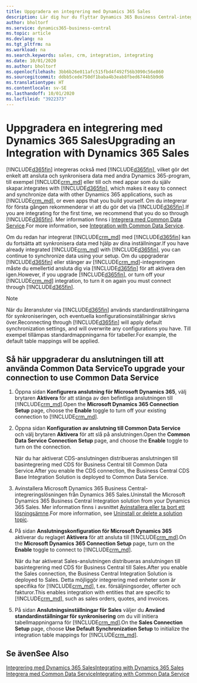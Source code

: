 ```yaml
---
title: Uppgradera en integrering med Dynamics 365 Sales
description: Lär dig hur du flyttar Dynamics 365 Business Central-integrationen med Dynamics 365 Sales till den senaste versionen.
author: bholtorf
ms.service: dynamics365-business-central
ms.topic: article
ms.devlang: na
ms.tgt_pltfrm: na
ms.workload: na
ms.search.keywords: sales, crm, integration, integrating
ms.date: 10/01/2020
ms.author: bholtorf
ms.openlocfilehash: 3bb6b26e011afc515fbd4f492f56b3090c56e860
ms.sourcegitcommit: ddbb5cede750df1baba4b3eab8fbed6744b5b9d6
ms.translationtype: HT
ms.contentlocale: sv-SE
ms.lasthandoff: 10/01/2020
ms.locfileid: "3922373"
---
```

# <a name="upgrading-an-integration-with-dynamics-365-sales"></a><span data-ttu-id="14833-103">Uppgradera en integrering med Dynamics 365 Sales</span><span class="sxs-lookup"><span data-stu-id="14833-103">Upgrading an Integration with Dynamics 365 Sales</span></span>
[!INCLUDE[d365fin](includes/d365fin_md.md)] <span data-ttu-id="14833-104">integreras också med [!INCLUDE[d365fin](includes/cds_long_md.md)], vilket gör det enkelt att ansluta och synkronisera data med andra Dynamics 365-program, till exempel [!INCLUDE[crm_md](includes/crm_md.md)] eller till och med appar som du själv skapar.</span><span class="sxs-lookup"><span data-stu-id="14833-104">integrates with [!INCLUDE[d365fin](includes/cds_long_md.md)], which makes it easy to connect and synchronize data with other Dynamics 365 applications, such as [!INCLUDE[crm_md](includes/crm_md.md)], or even apps that you build yourself.</span></span> <span data-ttu-id="14833-105">Om du integrerar för första gången rekommenderar vi att du gör det via [!INCLUDE[d365fin](includes/cds_long_md.md)].</span><span class="sxs-lookup"><span data-stu-id="14833-105">If you are integrating for the first time, we recommend that you do so through [!INCLUDE[d365fin](includes/cds_long_md.md)].</span></span> <span data-ttu-id="14833-106">Mer information finns i [Integrera med Common Data Service](admin-common-data-service.md).</span><span class="sxs-lookup"><span data-stu-id="14833-106">For more information, see [Integration with Common Data Service](admin-common-data-service.md).</span></span>

<span data-ttu-id="14833-107">Om du redan har integrerat [!INCLUDE[crm_md](includes/crm_md.md)] med [!INCLUDE[d365fin](includes/d365fin_md.md)] kan du fortsätta att synkronisera data med hjälp av dina inställningar.</span><span class="sxs-lookup"><span data-stu-id="14833-107">If you have already integrated [!INCLUDE[crm_md](includes/crm_md.md)] with [!INCLUDE[d365fin](includes/d365fin_md.md)], you can continue to synchronize data using your setup.</span></span> <span data-ttu-id="14833-108">Om du uppgraderar [!INCLUDE[d365fin](includes/d365fin_md.md)] eller stänger av [!INCLUDE[crm_md](includes/crm_md.md)]-integreringen måste du emellertid ansluta dig via [!INCLUDE[d365fin](includes/cds_long_md.md)] för att aktivera den igen.</span><span class="sxs-lookup"><span data-stu-id="14833-108">However, if you upgrade [!INCLUDE[d365fin](includes/d365fin_md.md)], or turn off your [!INCLUDE[crm_md](includes/crm_md.md)] integration, to turn it on again you must connect through [!INCLUDE[d365fin](includes/cds_long_md.md)].</span></span> 

> [!NOTE]
> <span data-ttu-id="14833-109">När du återansluter via [!INCLUDE[d365fin](includes/cds_long_md.md)] används standardinställningarna för synkroniseringen, och eventuella konfigurationsinställningar skrivs över.</span><span class="sxs-lookup"><span data-stu-id="14833-109">Reconnecting through [!INCLUDE[d365fin](includes/cds_long_md.md)] will apply default synchronization settings, and will overwrite any configurations you have.</span></span> <span data-ttu-id="14833-110">Till exempel tillämpas standardmappningarna för tabeller.</span><span class="sxs-lookup"><span data-stu-id="14833-110">For example, the default table mappings will be applied.</span></span>

## <a name="to-upgrade-your-connection-to-use-common-data-service"></a><span data-ttu-id="14833-111">Så här uppgraderar du anslutningen till att använda Common Data Service</span><span class="sxs-lookup"><span data-stu-id="14833-111">To upgrade your connection to use Common Data Service</span></span>
1. <span data-ttu-id="14833-112">Öppna sidan **Konfigurera anslutning för Microsoft Dynamics 365**, välj brytaren **Aktivera** för att stänga av den befintliga anslutningen till [!INCLUDE[crm_md](includes/crm_md.md)].</span><span class="sxs-lookup"><span data-stu-id="14833-112">Open the **Microsoft Dynamics 365 Connection Setup** page, choose the **Enable** toggle to turn off your existing connection to [!INCLUDE[crm_md](includes/crm_md.md)].</span></span>
2. <span data-ttu-id="14833-113">Öppna sidan **Konfiguration av anslutning till Common Data Service** och välj brytaren **Aktivera** för att slå på anslutningen.</span><span class="sxs-lookup"><span data-stu-id="14833-113">Open the **Common Data Service Connection Setup** page, and choose the **Enable** toggle to turn on the connection.</span></span>
  
   <span data-ttu-id="14833-114">När du har aktiverat CDS-anslutningen distribueras anslutningen till basintegrering med CDS för Business Central till Common Data Service.</span><span class="sxs-lookup"><span data-stu-id="14833-114">After you enable the CDS connection, the Business Central CDS Base Integration Solution is deployed to Common Data Service.</span></span>
3. <span data-ttu-id="14833-115">Avinstallera Microsoft Dynamics 365 Business Central-integreringslösningen från Dynamics 365 Sales.</span><span class="sxs-lookup"><span data-stu-id="14833-115">Uninstall the Microsoft Dynamics 365 Business Central Integration solution from your Dynamics 365 Sales.</span></span> <span data-ttu-id="14833-116">Mer information finns i avsnittet [Avinstallera eller ta bort ett lösningsämne](/powerapps/developer/common-data-service/uninstall-delete-solution).</span><span class="sxs-lookup"><span data-stu-id="14833-116">For more information, see [Uninstall or delete a solution topic](/powerapps/developer/common-data-service/uninstall-delete-solution).</span></span> 

4. <span data-ttu-id="14833-117">På sidan **Anslutningskonfiguration för Microsoft Dynamics 365** aktiverar du reglaget **Aktivera** för att ansluta till [!INCLUDE[crm_md](includes/crm_md.md)].</span><span class="sxs-lookup"><span data-stu-id="14833-117">On the **Microsoft Dynamics 365 Connection Setup** page, turn on the **Enable** toggle to connect to [!INCLUDE[crm_md](includes/crm_md.md)].</span></span>
  
   <span data-ttu-id="14833-118">När du har aktiverat Sales-anslutningen distribueras anslutningen till basintegrering med CDS för Business Central till Sales.</span><span class="sxs-lookup"><span data-stu-id="14833-118">After you enable the Sales connection, the Business Central Integration Solution is deployed to Sales.</span></span> <span data-ttu-id="14833-119">Detta möjliggör integrering med enheter som är specifika för [!INCLUDE[crm_md](includes/crm_md.md)], t.ex. försäljningsorder, offerter och fakturor.</span><span class="sxs-lookup"><span data-stu-id="14833-119">This enables integration with entities that are specific to [!INCLUDE[crm_md](includes/crm_md.md)], such as sales orders, quotes, and invoices.</span></span>
5. <span data-ttu-id="14833-120">På sidan **Anslutningsinställningar för Sales** väljer du **Använd standardinställningar för synkronisering** om du vill initiera tabellmappningarna för [!INCLUDE[crm_md](includes/crm_md.md)].</span><span class="sxs-lookup"><span data-stu-id="14833-120">On the **Sales Connection Setup** page, choose **Use Default Synchronization Setup** to initialize the integration table mappings for [!INCLUDE[crm_md](includes/crm_md.md)].</span></span>

## <a name="see-also"></a><span data-ttu-id="14833-121">Se även</span><span class="sxs-lookup"><span data-stu-id="14833-121">See Also</span></span>
[<span data-ttu-id="14833-122">Integrering med Dynamics 365 Sales</span><span class="sxs-lookup"><span data-stu-id="14833-122">Integrating with Dynamics 365 Sales</span></span>](admin-prepare-dynamics-365-for-sales-for-integration.md)  
[<span data-ttu-id="14833-123">Integrera med Common Data Service</span><span class="sxs-lookup"><span data-stu-id="14833-123">Integrating with Common Data Service</span></span>](admin-common-data-service.md)
